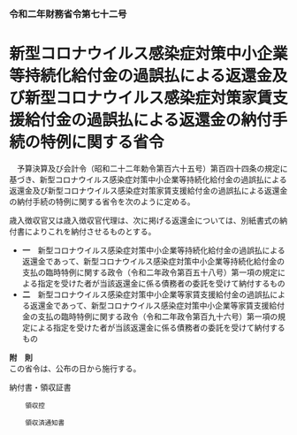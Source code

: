 ### 令和二年財務省令第七十二号  
# 新型コロナウイルス感染症対策中小企業等持続化給付金の過誤払による返還金及び新型コロナウイルス感染症対策家賃支援給付金の過誤払による返還金の納付手続の特例に関する省令  
　予算決算及び会計令（昭和二十二年勅令第百六十五号）第百四十四条の規定に基づき、新型コロナウイルス感染症対策中小企業等持続化給付金の過誤払による返還金及び新型コロナウイルス感染症対策家賃支援給付金の過誤払による返還金の納付手続の特例に関する省令を次のように定める。  
  
歳入徴収官又は歳入徴収官代理は、次に掲げる返還金については、別紙書式の納付書によりこれを納付させるものとする。  
* **一**　新型コロナウイルス感染症対策中小企業等持続化給付金の過誤払による返還金であって、新型コロナウイルス感染症対策中小企業等持続化給付金の支払の臨時特例に関する政令（令和二年政令第百五十八号）第一項の規定による指定を受けた者が当該返還金に係る債務者の委託を受けて納付するもの  
* **二**　新型コロナウイルス感染症対策中小企業等家賃支援給付金の過誤払による返還金であって、新型コロナウイルス感染症対策中小企業等家賃支援給付金の支払の臨時特例に関する政令（令和二年政令第百九十六号）第一項の規定による指定を受けた者が当該返還金に係る債務者の委託を受けて納付するもの  
  
**附　則**  
この省令は、公布の日から施行する。  
  
納付書・領収証書
          
        領収控
          
        領収済通知書
          
        